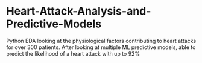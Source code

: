 # Heart-Attack-Analysis-and-Predictive-Models
Python EDA looking at the physiological factors contributing to heart attacks for over 300 patients. After looking at multiple ML predictive models, able to predict the likelihood of a heart attack with up to 92%
